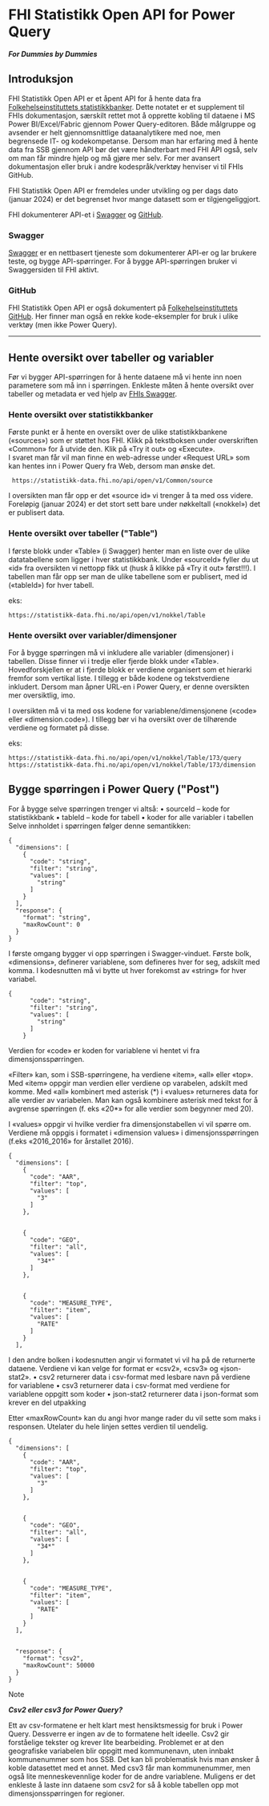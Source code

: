 # FHI Statistikk Open API for Power Query 
***For Dummies by Dummies***


## Introduksjon

FHI Statistikk Open API er et åpent API for å hente data fra [Folkehelseinstituttets statistikkbanker](https://statistikk.fhi.no/). Dette notatet er et supplement til FHIs dokumentasjon, særskilt rettet mot å opprette kobling til dataene i MS Power BI/Excel/Fabric gjennom Power Query-editoren. Både målgruppe og avsender er helt gjennomsnittlige dataanalytikere med noe, men begrensede IT- og kodekompetanse. Dersom man har erfaring med å hente data fra SSB gjennom API bør det være håndterbart med FHI API også, selv om man får mindre hjelp og må gjøre mer selv. For mer avansert dokumentasjon eller bruk i andre kodespråk/verktøy henviser vi til FHIs GitHub.

FHI Statistikk Open API er fremdeles under utvikling og per dags dato (januar 2024) er det begrenset hvor mange datasett som er tilgjengeliggjort.

FHI dokumenterer API-et i [Swagger](https://statistikk-data.fhi.no/swagger/index.html) og [GitHub](https://github.com/folkehelseinstituttet/Fhi.Statistikk.OpenAPI#get-sources).

### Swagger
[Swagger](https://statistikk-data.fhi.no/swagger/index.html) er en nettbasert tjeneste som dokumenterer API-er og lar brukere teste, og bygge API-spørringer. For å bygge API-spørringen bruker vi Swaggersiden til FHI aktivt.

### GitHub
 FHI Statistikk Open API er også dokumentert på [Folkehelseinstituttets GitHub](https://github.com/folkehelseinstituttet/Fhi.Statistikk.OpenAPI#get-sources). Her finner man også en rekke kode-eksempler for bruk i ulike verktøy (men ikke Power Query).

---

## Hente oversikt over tabeller og variabler

Før vi bygger API-spørringen for å hente dataene må vi hente inn noen parametere som må inn i spørringen. Enkleste måten å hente oversikt over tabeller og metadata er ved hjelp av [FHIs Swagger](https://statistikk-data.fhi.no/swagger/index.html).


### Hente oversikt over statistikkbanker

Første punkt er å hente en oversikt over de ulike statistikkbankene («sources») som er støttet hos FHI. 
Klikk på tekstboksen under overskriften «Common» for å utvide den. Klik på «Try it out» og «Execute».  
I svaret man får vil man finne en web-adresse under «Request URL» som kan hentes inn i Power Query fra Web, dersom man ønske det.

```
 https://statistikk-data.fhi.no/api/open/v1/Common/source
```


I oversikten man får opp er det «source id» vi trenger å ta med oss videre. Foreløpig (januar 2024) er det stort sett bare under nøkkeltall («nokkel») det er publisert data. 


### Hente oversikt over tabeller ("Table")

I første blokk under «Table» (i Swagger) henter man en liste over de ulike datatabellene som ligger i hver statistikkbank. 
Under «sourceId» fyller du ut «id» fra oversikten vi nettopp fikk ut (husk å klikke på «Try it out» først!!!). 
I tabellen man får opp ser man de ulike tabellene som er publisert, med id («tableId») for hver tabell.

eks:
```
https://statistikk-data.fhi.no/api/open/v1/nokkel/Table
```


### Hente oversikt over variabler/dimensjoner

For å bygge spørringen må vi inkludere alle variabler (dimensjoner) i tabellen. Disse finner vi i tredje eller fjerde blokk under «Table». Hovedforskjellen er at i fjerde blokk er verdiene organisert som et hierarki fremfor som vertikal liste. I tillegg er både kodene og tekstverdiene inkludert. Dersom man åpner URL-en i Power Query, er denne oversikten mer oversiktlig, imo.

I oversikten må vi ta med oss kodene for variablene/dimensjonene («code» eller «dimension.code»). I tillegg bør vi ha oversikt over de tilhørende verdiene og formatet på disse.

eks:
```
https://statistikk-data.fhi.no/api/open/v1/nokkel/Table/173/query
https://statistikk-data.fhi.no/api/open/v1/nokkel/Table/173/dimension
```


## Bygge spørringen i Power Query ("Post")

For å bygge selve spørringen trenger vi altså:
•	sourceId – kode for statistikkbank
•	tableId – kode for tabell
•	koder for alle variabler i tabellen
 Selve innholdet i spørringen følger denne semantikken: 

```
{
  "dimensions": [
    {
      "code": "string",
      "filter": "string",
      "values": [
        "string"
      ]
    }
  ],
  "response": {
    "format": "string",
    "maxRowCount": 0
  }
}
```

I første omgang bygger vi opp spørringen i Swagger-vinduet.
Første bolk, «dimensions», definerer variablene, som defineres hver for seg, adskilt med komma. I kodesnutten må vi bytte ut hver forekomst av «string» for hver variabel.
```
{
      "code": "string",
      "filter": "string",
      "values": [
        "string"
      ]
    }
```

Verdien for «code» er koden for variablene vi hentet vi fra dimensjonsspørringen.

«Filter» kan, som i SSB-spørringene, ha verdiene «item», «all» eller «top». Med «item» oppgir man verdien eller verdiene op varabelen, adskilt med komme. Med «all» kombinert med asterisk (\*\) i «values» returneres data for alle verdier av variabelen. Man kan også kombinere asterisk med tekst for å avgrense spørringen (f. eks «20*» for alle verdier som begynner med 20).

I «values» oppgir vi hvilke verdier fra dimensjonstabellen vi vil spørre om. Verdiene må oppgis i formatet i «dimension values» i dimensjonsspørringen (f.eks «2016_2016» for årstallet 2016).

```
{
  "dimensions": [
    {
      "code": "AAR",
      "filter": "top",
      "values": [
        "3"
      ]
    },


    {
      "code": "GEO",
      "filter": "all",
      "values": [
        "34*"
      ]
    },


    {
      "code": "MEASURE_TYPE",
      "filter": "item",
      "values": [
        "RATE"
      ]
    }
  ],
```

I den andre bolken i kodesnutten angir vi formatet vi vil ha på de returnerte dataene. Verdiene vi kan velge for format er «csv2», «csv3» og «json-stat2».
•	csv2 returnerer data i csv-format med lesbare navn på verdiene for variablene
•	csv3 returnerer data i csv-format med verdiene for variablene oppgitt som koder
•	json-stat2 returnerer data i json-format som krever en del utpakking

Etter «maxRowCount» kan du angi hvor mange rader du vil sette som maks i responsen. Utelater du hele linjen settes verdien til uendelig.

```
{
  "dimensions": [
    {
      "code": "AAR",
      "filter": "top",
      "values": [
        "3"
      ]
    },


    {
      "code": "GEO",
      "filter": "all",
      "values": [
        "34*"
      ]
    },


    {
      "code": "MEASURE_TYPE",
      "filter": "item",
      "values": [
        "RATE"
      ]
    }
  ],


  "response": {
    "format": "csv2",
    "maxRowCount": 50000
  }
}
```

>[!NOTE]
> ***Csv2 eller csv3 for Power Query?***
>
>Ett av csv-formatene er helt klart mest hensiktsmessig for bruk i Power Query. Dessverre er ingen av de to formatene helt ideelle. Csv2 gir forståelige tekster og krever lite bearbeiding. Problemet er at den geografiske variabelen blir oppgitt med kommunenavn, uten innbakt kommunenummer som hos SSB. Det kan bli problematisk hvis man ønsker å koble datasettet med et annet.  Med csv3 får man kommunenummer, men også lite menneskevennlige koder for de andre variablene. Muligens er det enkleste å laste inn dataene som csv2 for så å koble tabellen opp mot dimensjonsspørringen for regioner.


